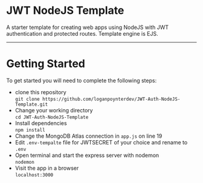 # JWT NodeJS Template
A starter template for creating web apps using NodeJS with JWT authentication and protected routes. Template engine is EJS.

---

# Getting Started
To get started you will need to complete the following steps: 
- clone this repository  
`git clone https://github.com/loganpoynterdev/JWT-Auth-NodeJS-Template.git`
- Change your working directory  
`cd JWT-Auth-NodeJS-Template`
- Install dependencies  
`npm install`
- Change the MongoDB Atlas connection in `app.js` on line 19
- Edit `.env-tempalte` file for JWTSECRET of your choice and rename to `.env`
- Open terminal and start the express server with nodemon  
`nodemon`
- Visit the app in a browser  
`localhost:3000`
